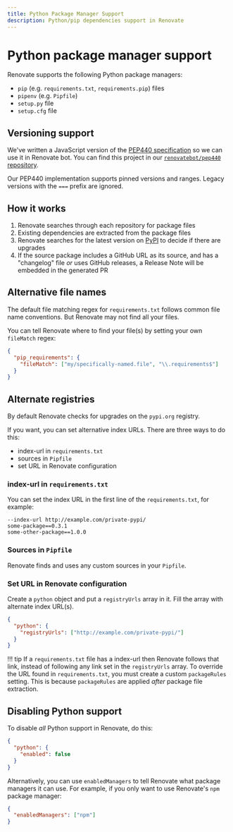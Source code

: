 ```yaml
---
title: Python Package Manager Support
description: Python/pip dependencies support in Renovate
---
```


# Python package manager support

Renovate supports the following Python package managers:

- `pip` (e.g. `requirements.txt`, `requirements.pip`) files
- `pipenv` (e.g. `Pipfile`)
- `setup.py` file
- `setup.cfg` file

## Versioning support

We've written a JavaScript version of the [PEP440 specification](https://www.python.org/dev/peps/pep-0440/) so we can use it in Renovate bot.
You can find this project in our [`renovatebot/pep440` repository](https://github.com/renovatebot/pep440).

Our PEP440 implementation supports pinned versions and ranges.
Legacy versions with the `===` prefix are ignored.

## How it works

1. Renovate searches through each repository for package files
1. Existing dependencies are extracted from the package files
1. Renovate searches for the latest version on [PyPI](https://pypi.org/) to decide if there are upgrades
1. If the source package includes a GitHub URL as its source, and has a "changelog" file _or_ uses GitHub releases, a Release Note will be embedded in the generated PR

## Alternative file names

The default file matching regex for `requirements.txt` follows common file name conventions.
But Renovate may not find all your files.

You can tell Renovate where to find your file(s) by setting your own `fileMatch` regex:

```json
{
  "pip_requirements": {
    "fileMatch": ["my/specifically-named.file", "\\.requirements$"]
  }
}
```

## Alternate registries

By default Renovate checks for upgrades on the `pypi.org` registry.

If you want, you can set alternative index URLs.
There are three ways to do this:

- index-url in `requirements.txt`
- sources in `Pipfile`
- set URL in Renovate configuration

### index-url in `requirements.txt`

You can set the index URL in the first line of the `requirements.txt`, for example:

```
--index-url http://example.com/private-pypi/
some-package==0.3.1
some-other-package==1.0.0
```

### Sources in `Pipfile`

Renovate finds and uses any custom sources in your `Pipfile`.

### Set URL in Renovate configuration

Create a `python` object and put a `registryUrls` array in it.
Fill the array with alternate index URL(s).

```json
{
  "python": {
    "registryUrls": ["http://example.com/private-pypi/"]
  }
}
```

<!-- prettier-ignore -->
!!! tip
    If a `requirements.txt` file has a index-url then Renovate follows that link, instead of following any link set in the `registryUrls` array.
    To override the URL found in `requirements.txt`, you must create a custom `packageRules` setting.
    This is because `packageRules` are applied _after_ package file extraction.

## Disabling Python support

To disable _all_ Python support in Renovate, do this:

```json
{
  "python": {
    "enabled": false
  }
}
```

Alternatively, you can use `enabledManagers` to tell Renovate what package managers it can use.
For example, if you only want to use Renovate's `npm` package manager:

```json
{
  "enabledManagers": ["npm"]
}
```
